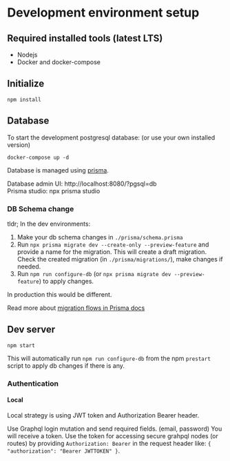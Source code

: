 # Development environment setup

## Required installed tools (latest LTS)

- Nodejs
- Docker and docker-compose

## Initialize

```
npm install
```

## Database

To start the development postgresql database: (or use your own installed version)

```
docker-compose up -d
```

Database is managed using [prisma](https://www.prisma.io/docs/).

Database admin UI: http://localhost:8080/?pgsql=db  
Prisma studio: npx prisma studio

### DB Schema change

tldr; In the dev environments:

1. Make your db schema changes in `./prisma/schema.prisma`
2. Run `npx prisma migrate dev --create-only --preview-feature` and provide a name for the migration. This will create a draft migration.  
   Check the created migration (in `./prisma/migrations/`), make changes if needed.
3. Run `npm run configure-db` (or `npx prisma migrate dev --preview-feature`) to apply changes.

In production this would be different.

Read more about [migration flows in Prisma docs](https://www.prisma.io/docs/concepts/components/prisma-migrate/prisma-migrate-flows/)

## Dev server

```
npm start
```

This will automatically run `npm run configure-db` from the npm `prestart` script to apply db changes if there is any.

### Authentication

#### Local

Local strategy is using JWT token and Authorization Bearer header.

Use Graphql login mutation and send required fields. (email, password) You will receive a token. Use the token for accessing secure grahpql nodes (or routes) by providing `Authorization: Bearer` in the request header like: `{ "authorization": "Bearer JWTTOKEN" }`.
